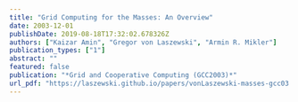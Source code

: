 ```yaml
---
title: "Grid Computing for the Masses: An Overview"
date: 2003-12-01
publishDate: 2019-08-18T17:32:02.678326Z
authors: ["Kaizar Amin", "Gregor von Laszewski", "Armin R. Mikler"]
publication_types: ["1"]
abstract: ""
featured: false
publication: "*Grid and Cooperative Computing (GCC2003)*"
url_pdf: "https://laszewski.github.io/papers/vonLaszewski-masses-gcc03.pdf"
---
```


